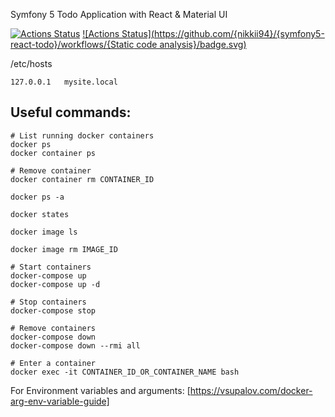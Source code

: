 Symfony 5 Todo Application with React & Material UI

[![Actions Status](https://github.com/{nikkii94}/{symfony5-react-todo}/workflows/{CI}/badge.svg)](https://github.com/{nikkii94}/{symfony5-react-todo}/actions)
[![Actions Status](https://github.com/{nikkii94}/{symfony5-react-todo}/workflows/{Static code analysis}/badge.svg)](https://github.com/{nikkii94}/{symfony5-react-todo}/actions)

/etc/hosts
``` 
127.0.0.1   mysite.local
```

## Useful commands:

``` 
# List running docker containers
docker ps
docker container ps

# Remove container
docker container rm CONTAINER_ID

docker ps -a

docker states

docker image ls

docker image rm IMAGE_ID

# Start containers
docker-compose up
docker-compose up -d

# Stop containers
docker-compose stop

# Remove containers
docker-compose down
docker-compose down --rmi all

# Enter a container
docker exec -it CONTAINER_ID_OR_CONTAINER_NAME bash
```

For Environment variables and arguments:
[https://vsupalov.com/docker-arg-env-variable-guide]
